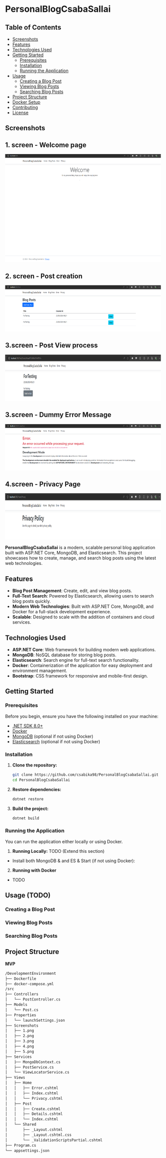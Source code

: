 # PersonalBlogCsabaSallai

## Table of Contents
- [Screenshots](#screenshots)
- [Features](#features)
- [Technologies Used](#technologies-used)
- [Getting Started](#getting-started)
  - [Prerequisites](#prerequisites)
  - [Installation](#installation)
  - [Running the Application](#running-the-application)
- [Usage](#usage)
  - [Creating a Blog Post](#creating-a-blog-post)
  - [Viewing Blog Posts](#viewing-blog-posts)
  - [Searching Blog Posts](#searching-blog-posts)
- [Project Structure](#project-structure)
- [Docker Setup](#docker-setup)
- [Contributing](#contributing)
- [License](#license)

## Screenshots

## 1. screen - Welcome page
<img src="src/Screenshots/2.png" alt="index_page" width="950" height="350"/>

## 2. screen - Post creation
<img src="src/Screenshots/1.png" alt="submission" width="950" height="150"/>

## 3.screen - Post View process
<img src="src/Screenshots/5.png" alt="db_test" width="950" height="150"/>

## 3.screen - Dummy Error Message
<img src="src/Screenshots/3.png" alt="api_test" width="950" height="150"/>

## 4.screen - Privacy Page
<img src="src/Screenshots/4.png" alt="db_test" width="950" height="150"/>



**PersonalBlogCsabaSallai** is a modern, scalable personal blog application built with ASP.NET Core, MongoDB, and Elasticsearch. This project showcases how to create, manage, and search blog posts using the latest web technologies.

## Features

- **Blog Post Management**: Create, edit, and view blog posts.
- **Full-Text Search**: Powered by Elasticsearch, allowing users to search blog posts quickly.
- **Modern Web Technologies**: Built with ASP.NET Core, MongoDB, and Docker for a full-stack development experience.
- **Scalable**: Designed to scale with the addition of containers and cloud services.

## Technologies Used

- **ASP.NET Core**: Web framework for building modern web applications.
- **MongoDB**: NoSQL database for storing blog posts.
- **Elasticsearch**: Search engine for full-text search functionality.
- **Docker**: Containerization of the application for easy deployment and environment management.
- **Bootstrap**: CSS framework for responsive and mobile-first design.

## Getting Started

### Prerequisites

Before you begin, ensure you have the following installed on your machine:

- [.NET SDK 8.0+](https://dotnet.microsoft.com/download/dotnet)
- [Docker](https://www.docker.com/get-started)
- [MongoDB](https://www.mongodb.com/try/download/community) (optional if not using Docker)
- [Elasticsearch](https://www.elastic.co/downloads/elasticsearch) (optional if not using Docker)

### Installation

1. **Clone the repository:**
    ```bash
    git clone https://github.com/csabika98/PersonalBlogCsabaSallai.git
    cd PersonalBlogCsabaSallai
    ```

2. **Restore dependencies:**
    ```bash
    dotnet restore
    ```
3. **Build the project:**
    ```bash
    dotnet build
    ```

### Running the Application
You can run the application either locally or using Docker.

1. **<b>Running Locally</b>:** TODO (Extend this section)
- Install both MongoDB & and ES & Start (if not using Docker):
2. **<b>Running with Docker</b>**
- TODO

## Usage (TODO)
### Creating a Blog Post 
### Viewing Blog Posts
### Searching Blog Posts


## Project Structure

<b> MVP </b>

```bash
/DevelopmentEnvironment
├── Dockerfile
├── docker-compose.yml
/src
├── Controllers
│   └── PostController.cs
├── Models
│   └── Post.cs
├── Properties
│   └── launchSettings.json
├── Screenshots
│   ├── 1.png
│   ├── 2.png
│   ├── 3.png
│   ├── 4.png
│   ├── 5.png
├── Services
│   ├── MongoDbContext.cs
│   ├── PostService.cs
│   └── ViewLocatorService.cs
├── Views
│   ├── Home
│   │   ├── Error.cshtml
│   │   ├── Index.cshtml
│   │   └── Privacy.cshtml
│   ├── Post
│   │   ├── Create.cshtml
│   │   ├── Details.cshtml
│   │   └── Index.cshtml
│   └── Shared
│       ├── _Layout.cshtml
│       ├── _Layout.cshtml.css
│       └── _ValidationScriptsPartial.cshtml
├── Program.cs
└── appsettings.json
```
